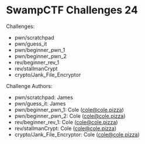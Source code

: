 # SwampCTF Challenges 24

Challenges:
- pwn/scratchpad
- pwn/guess_it
- pwn/beginner_pwn_1
- pwn/beginner_pwn_2
- rev/beginner_rev_1
- rev/stallmanCrypt
- crypto/Jank_File_Encryptor

Challenge Authors:
- pwn/scratchpad: James
- pwn/guess_it:   James
- pwn/beginner_pwn_1: Cole (cole@cole.pizza)
- pwn/beginner_pwn_2: Cole (cole@cole.pizza)
- rev/beginner_rev_1: Cole (cole@cole.pizza)
- rev/stallmanCrypt: Cole (cole@cole.pizza)
- crypto/Jank_File_Encryptor: Cole (cole@cole.pizza)


